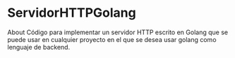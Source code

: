 # ServidorHTTPGolang
About Código para implementar un servidor HTTP escrito en Golang que se puede usar en cualquier proyecto en el que se desea usar golang como lenguaje de backend.

